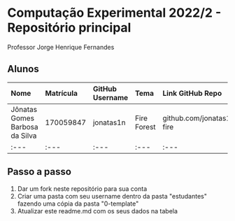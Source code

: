 # Computação Experimental 2022/2 - Repositório principal

Professor Jorge Henrique Fernandes

## Alunos

| Nome | Matrícula | GitHub Username | Tema | Link GitHub Repo | Link Overleaf |
| :--- | :--- | :--- | :--- | :--- | :--- |
| Jônatas Gomes Barbosa da Silva | 170059847 | jonatas1n | Fire Forest | github.com/jonatas1n/forest-fire | www.google.com |
| :--- | :--- | :--- | :--- | :--- | :--- |

## Passo a passo

1. Dar um fork neste repositório para sua conta
2. Criar uma pasta com seu username dentro da pasta "estudantes" fazendo uma cópia da pasta "0-template"
3. Atualizar este readme.md com os seus dados na tabela
